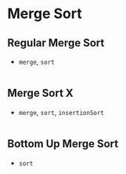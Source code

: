 
# Merge Sort

## Regular Merge Sort
* `merge`, `sort`

```java

```

## Merge Sort X
* `merge`, `sort`, `insertionSort`

```java

```

## Bottom Up Merge Sort
* `sort`

```java
```
